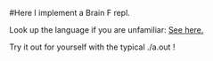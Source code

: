 #Here I implement a Brain F repl.

Look up the language if you are unfamiliar:
	[See here.](https://en.wikipedia.org/wiki/Brainfuck)

Try it out for yourself with the typical ./a.out !



